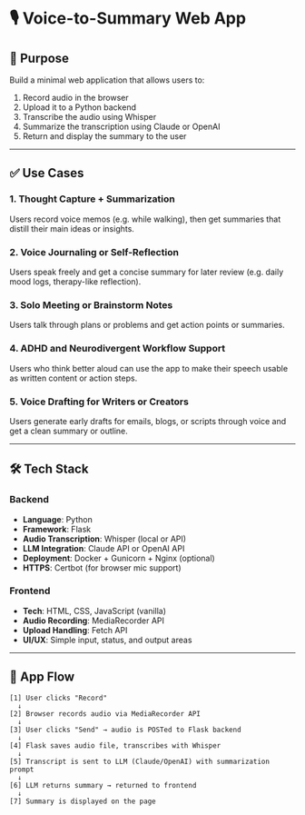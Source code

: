 # 🎙️ Voice-to-Summary Web App

## 🧠 Purpose

Build a minimal web application that allows users to:
1. Record audio in the browser
2. Upload it to a Python backend
3. Transcribe the audio using Whisper
4. Summarize the transcription using Claude or OpenAI
5. Return and display the summary to the user

---

## ✅ Use Cases

### 1. Thought Capture + Summarization
Users record voice memos (e.g. while walking), then get summaries that distill their main ideas or insights.

### 2. Voice Journaling or Self-Reflection
Users speak freely and get a concise summary for later review (e.g. daily mood logs, therapy-like reflection).

### 3. Solo Meeting or Brainstorm Notes
Users talk through plans or problems and get action points or summaries.

### 4. ADHD and Neurodivergent Workflow Support
Users who think better aloud can use the app to make their speech usable as written content or action steps.

### 5. Voice Drafting for Writers or Creators
Users generate early drafts for emails, blogs, or scripts through voice and get a clean summary or outline.

---

## 🛠️ Tech Stack

### Backend
- **Language**: Python
- **Framework**: Flask
- **Audio Transcription**: Whisper (local or API)
- **LLM Integration**: Claude API or OpenAI API
- **Deployment**: Docker + Gunicorn + Nginx (optional)
- **HTTPS**: Certbot (for browser mic support)

### Frontend
- **Tech**: HTML, CSS, JavaScript (vanilla)
- **Audio Recording**: MediaRecorder API
- **Upload Handling**: Fetch API
- **UI/UX**: Simple input, status, and output areas

---

## 🔄 App Flow

```plaintext
[1] User clicks "Record"
  ↓
[2] Browser records audio via MediaRecorder API
  ↓
[3] User clicks "Send" → audio is POSTed to Flask backend
  ↓
[4] Flask saves audio file, transcribes with Whisper
  ↓
[5] Transcript is sent to LLM (Claude/OpenAI) with summarization prompt
  ↓
[6] LLM returns summary → returned to frontend
  ↓
[7] Summary is displayed on the page
